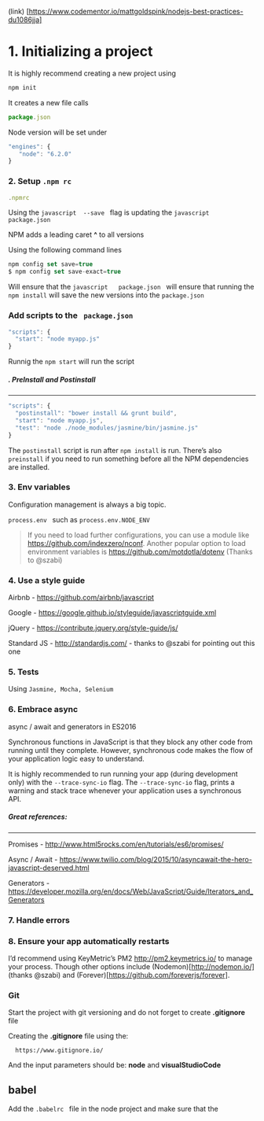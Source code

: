 (link) [https://www.codementor.io/mattgoldspink/nodejs-best-practices-du1086jja]
# 1. Initializing a project

It is highly recommend creating a new project using 

```javascript 
npm init
```

It creates a new file calls 
```javascript
package.json
```

Node version will be set under

```javascript
"engines": {
   "node": "6.2.0"
}
```

### 2. Setup  ```.npm rc```

```javascript
.npmrc
```
Using the  ```javascript  --save ``` flag is updating the  ```javascript   package.json ```

NPM adds a leading caret **^** to all versions

Using the following command lines
```javascript
npm config set save=true
$ npm config set save-exact=true
```

Will ensure that the  ```javascript   package.json ``` will ensure that running the ``` npm install ```
will save the new versions into the ``` package.json ```

### Add scripts to the ``` package.json```

```javascript 
"scripts": {
  "start": "node myapp.js"
}
```

Runnig the ``` npm start ``` will run the script

##### . PreInstall and Postinstall
-----

```javascript
"scripts": {
  "postinstall": "bower install && grunt build",
  "start": "node myapp.js",
  "test": "node ./node_modules/jasmine/bin/jasmine.js"
}
```

The ```postinstall``` script is run after ```npm install``` is run. 
There’s also ```preinstall``` if you need to run something before all the NPM dependencies are installed.


### 3. Env variables

Configuration management is always a big topic.

```process.env ```  such as ```process.env.NODE_ENV ```


>If you need to load further configurations, you can use a module like https://github.com/indexzero/nconf.
>Another popular option to load environment variables is https://github.com/motdotla/dotenv (Thanks to @szabi)

### 4. Use a style guide


Airbnb - https://github.com/airbnb/javascript

Google - https://google.github.io/styleguide/javascriptguide.xml

jQuery - https://contribute.jquery.org/style-guide/js/

Standard JS - http://standardjs.com/ - thanks to @szabi for pointing out this one


### 5. Tests

Using ``` Jasmine, Mocha, Selenium ```


### 6. Embrace async
async / await and generators in ES2016

Synchronous functions in JavaScript is that they block any other code from running until they complete.
However, synchronous code makes the flow of your application logic easy to understand.

It is highly recommended to run running your app (during development only) with the ``` --trace-sync-io ``` flag.
The ``` --trace-sync-io ``` flag, prints a warning and stack trace whenever your application uses a synchronous API.

##### Great references:
--------

Promises - http://www.html5rocks.com/en/tutorials/es6/promises/

Async / Await - https://www.twilio.com/blog/2015/10/asyncawait-the-hero-javascript-deserved.html

Generators - https://developer.mozilla.org/en/docs/Web/JavaScript/Guide/Iterators_and_Generators

### 7. Handle errors


### 8. Ensure your app automatically restarts

I’d recommend using KeyMetric’s PM2 http://pm2.keymetrics.io/ to manage your process. Though other options include (Nodemon)[http://nodemon.io/] (thanks @szabi) and (Forever)[https://github.com/foreverjs/forever].


### Git

Start the project with git versioning and do not forget to create **.gitignore** file

Creating the **.gitignore** file using the: 

      https://www.gitignore.io/
And the input parameters should be: **node** and **visualStudioCode**


## babel

Add the ```.babelrc ``` file in the node project and make sure that the 




